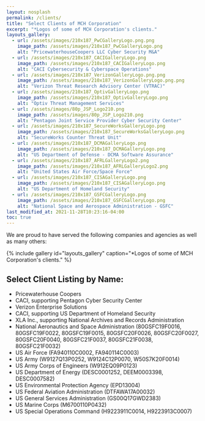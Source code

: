 ```yaml
---
layout: nosplash
permalink: /clients/
title: "Select Clients of MCH Corporation"
excerpt: "*Logos of some of MCH Corporation's clients."
layouts_gallery:
  - url: /assets/images/210x187_PwCGalleryLogo.png.png
    image_path: /assets/images/210x187_PwCGalleryLogo.png
    alt: "PricewaterhouseCoopers LLC Cyber Security M&A"
  - url: /assets/images/210x187_CACIGalleryLogo.png
    image_path: /assets/images/210x187_CACIGalleryLogo.png
    alt: "CACI Cybersecurity & Cyberspace Operations"
  - url: /assets/images/210x187_VerizonGalleryLogo.png.png
    image_path: /assets/images/210x187_VerizonGalleryLogo.png.png
    alt: "Verizon Threat Research Advisory Center (VTRAC)"
  - url: /assets/images/210x187_OptivGalleryLogo.png
    image_path: /assets/images/210x187_OptivGalleryLogo.png
    alt: "Optiv Threat Management Services"  
  - url: /assets/images/80p_JSP_Logo210.png
    image_path: /assets/images/80p_JSP_Logo210.png
    alt: "Pentagon Joint Service Provider Cyber Security Center"
  - url: /assets/images/210x187_SecureWorksGalleryLogo.png
    image_path: /assets/images/210x187_SecureWorksGalleryLogo.png
    alt: "SecureWorks Counter Threat Unit"
  - url: /assets/images/210x187_DCMAGalleryLogo.png
    image_path: /assets/images/210x187_DCMAGalleryLogo.png
    alt: "US Department of Defense - DCMA Software Assurance"
  - url: /assets/images/210x187_AFRLGalleryLogo2.png
    image_path: /assets/images/210x187_AFRLGalleryLogo2.png
    alt: "United States Air Force/Space Force"
  - url: /assets/images/210x187_CISAGalleryLogo.png
    image_path: /assets/images/210x187_CISAGalleryLogo.png
    alt: "US Department of Homeland Security"
  - url: /assets/images/210x187_GSFCGalleryLogo.png
    image_path: /assets/images/210x187_GSFCGalleryLogo.png
    alt: "National Space and Aerospace Administration - GSFC"
last_modified_at: 2021-11-28T10:23:16-04:00
toc: true 
---
```


We are proud to have served the following companies and agencies as well as many others:

{% include gallery id="layouts_gallery" caption="*Logos of some of MCH Corporation's clients." %}

## Select Client Listing by Name:

- Pricewaterhouse Coopers
- CACI, supporting Pentagon Cyber Security Center
- Verizon Enterprise Solutions
- CACI, supporting US Department of Homeland Security
- XLA Inc., supporting National Archives and Records Administration
- National Aeronautics and Space Administration (80GSFC19F0016, 80GSFC19F0022, 80GSFC19F0015, 80GSFC20F0026, 80GSFC20F0027, 80GSFC20F0040, 80GSFC21F0037, 80GSFC21F0038, 80GSFC21F0032)
- US Air Force (FA940110C0002, FA940114C0003)
- US Army (W9127Q13P0252, W9124C12P0070, W50S7K20F0014)
- US Army Corps of Engineers (W912EQ09P0123)
- US Department of Energy (DESC0001252, DEEM0003398, DESC0007582)
- US Environmental Protection Agency (EPD13004)
- US Federal Aviation Administration (DTFAWA17A00032)
- US General Services Administration (GS00Q17GWD2383)
- US Marine Corps (M6700110P0432)
- US Special Operations Command (H9223911C0014, H9223913C0007)
